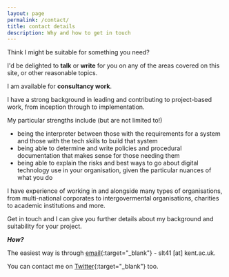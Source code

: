 ```yaml
---
layout: page
permalink: /contact/
title: contact details
description: Why and how to get in touch
---
```



Think I might be suitable for something you need?

I'd be delighted to **talk** or **write** for you on any of the areas covered on this site, or other reasonable topics.  

I am available for **consultancy work**.

I have a strong background in leading and contributing to project-based work, from inception through to implementation.

My particular strengths include (but are not limited to!)
* being the interpreter between those with the requirements for a system and those with the tech skills to build that system
* being able to determine and write policies and procedural documentation that makes sense for those needing them
* being able to explain the risks and best ways to go about digital technology use in your organisation, given the particular nuances of what you do

I have experience of working in and alongside many types of organisations, from multi-national corporates to intergovermental organisations, charities to academic institutions and more.

Get in touch and I can give you further details about my background and suitability for your project.

***How?***

The easiest way is through [email](mailto:slt41@kent.ac.uk){:target="\_blank"} - slt41 [at] kent.ac.uk.

You can contact me on [Twitter](https://twitter.com/thepublicturner){:target="\_blank"} too.
